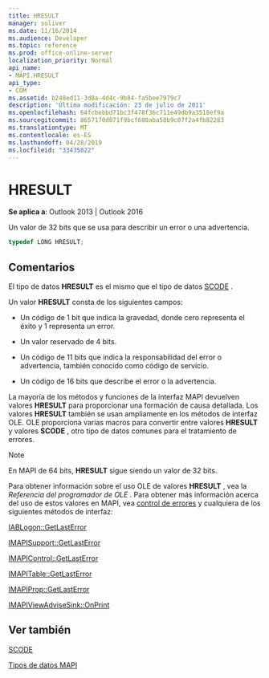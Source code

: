 ```yaml
---
title: HRESULT
manager: soliver
ms.date: 11/16/2014
ms.audience: Developer
ms.topic: reference
ms.prod: office-online-server
localization_priority: Normal
api_name:
- MAPI.HRESULT
api_type:
- COM
ms.assetid: b248ed11-3d8a-4d4c-9b84-fa5bee7979c7
description: 'Última modificación: 23 de julio de 2011'
ms.openlocfilehash: 64fcbebbd71bc3f478f36c711e49db9a3518ef9a
ms.sourcegitcommit: 8657170d071f9bcf680aba50b9c07f2a4fb82283
ms.translationtype: MT
ms.contentlocale: es-ES
ms.lasthandoff: 04/28/2019
ms.locfileid: "33435022"
---
```

# <a name="hresult"></a>HRESULT

  
  
**Se aplica a**: Outlook 2013 | Outlook 2016 
  
Un valor de 32 bits que se usa para describir un error o una advertencia.
  
```cpp
typedef LONG HRESULT;
```

## <a name="remarks"></a>Comentarios

El tipo de datos **HRESULT** es el mismo que el tipo de datos [SCODE](scode.md) . 
  
Un valor **HRESULT** consta de los siguientes campos: 
  
- Un código de 1 bit que indica la gravedad, donde cero representa el éxito y 1 representa un error.
    
- Un valor reservado de 4 bits.
    
- Un código de 11 bits que indica la responsabilidad del error o advertencia, también conocido como código de servicio.
    
- Un código de 16 bits que describe el error o la advertencia.
    
La mayoría de los métodos y funciones de la interfaz MAPI devuelven valores **HRESULT** para proporcionar una formación de causa detallada. Los valores **HRESULT** también se usan ampliamente en los métodos de interfaz OLE. OLE proporciona varias macros para convertir entre valores **HRESULT** y valores **SCODE** , otro tipo de datos comunes para el tratamiento de errores. 
  
> [!NOTE]
> En MAPI de 64 bits, **HRESULT** sigue siendo un valor de 32 bits. 
  
Para obtener información sobre el uso OLE de valores **HRESULT** , vea la *Referencia del programador de OLE* . Para obtener más información acerca del uso de estos valores en MAPI, vea [control de errores](error-handling-in-mapi.md) y cualquiera de los siguientes métodos de interfaz: 
  
[IABLogon::GetLastError](iablogon-getlasterror.md)
  
[IMAPISupport::GetLastError](imapisupport-getlasterror.md)
  
[IMAPIControl::GetLastError](imapicontrol-getlasterror.md)
  
[IMAPITable::GetLastError](imapitable-getlasterror.md)
  
[IMAPIProp::GetLastError](imapiprop-getlasterror.md)
  
[IMAPIViewAdviseSink::OnPrint](imapiviewadvisesink-onprint.md)
  
## <a name="see-also"></a>Ver también



[SCODE](scode.md)


[Tipos de datos MAPI](mapi-data-types.md)

